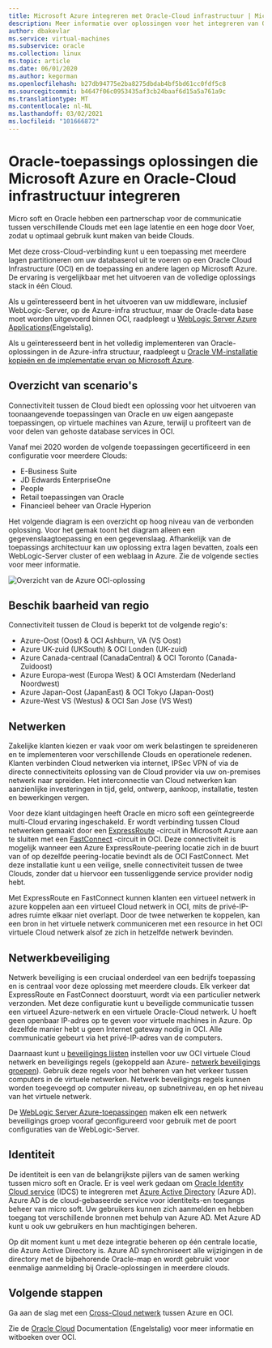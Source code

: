 ```yaml
---
title: Microsoft Azure integreren met Oracle-Cloud infrastructuur | Microsoft Docs
description: Meer informatie over oplossingen voor het integreren van Oracle-apps die worden uitgevoerd op Microsoft Azure met data bases in Oracle Cloud Infrastructure (OCI).
author: dbakevlar
ms.service: virtual-machines
ms.subservice: oracle
ms.collection: linux
ms.topic: article
ms.date: 06/01/2020
ms.author: kegorman
ms.openlocfilehash: b27db94775e2ba8275dbdab4bf5bd61cc0fdf5c8
ms.sourcegitcommit: b4647f06c0953435af3cb24baaf6d15a5a761a9c
ms.translationtype: MT
ms.contentlocale: nl-NL
ms.lasthandoff: 03/02/2021
ms.locfileid: "101666872"
---
```

# <a name="oracle-application-solutions-integrating-microsoft-azure-and-oracle-cloud-infrastructure"></a>Oracle-toepassings oplossingen die Microsoft Azure en Oracle-Cloud infrastructuur integreren

Micro soft en Oracle hebben een partnerschap voor de communicatie tussen verschillende Clouds met een lage latentie en een hoge door Voer, zodat u optimaal gebruik kunt maken van beide Clouds. 

Met deze cross-Cloud-verbinding kunt u een toepassing met meerdere lagen partitioneren om uw databaserol uit te voeren op een Oracle Cloud Infrastructure (OCI) en de toepassing en andere lagen op Microsoft Azure. De ervaring is vergelijkbaar met het uitvoeren van de volledige oplossings stack in één Cloud. 

Als u geïnteresseerd bent in het uitvoeren van uw middleware, inclusief WebLogic-Server, op de Azure-infra structuur, maar de Oracle-data base moet worden uitgevoerd binnen OCI, raadpleegt u [WebLogic Server Azure Applications](oracle-weblogic.md)(Engelstalig).

Als u geïnteresseerd bent in het volledig implementeren van Oracle-oplossingen in de Azure-infra structuur, raadpleegt u [Oracle VM-installatie kopieën en de implementatie ervan op Microsoft Azure](oracle-vm-solutions.md).

## <a name="scenario-overview"></a>Overzicht van scenario's

Connectiviteit tussen de Cloud biedt een oplossing voor het uitvoeren van toonaangevende toepassingen van Oracle en uw eigen aangepaste toepassingen, op virtuele machines van Azure, terwijl u profiteert van de voor delen van gehoste database services in OCI. 

Vanaf mei 2020 worden de volgende toepassingen gecertificeerd in een configuratie voor meerdere Clouds:

* E-Business Suite
* JD Edwards EnterpriseOne
* People
* Retail toepassingen van Oracle
* Financieel beheer van Oracle Hyperion

Het volgende diagram is een overzicht op hoog niveau van de verbonden oplossing. Voor het gemak toont het diagram alleen een gegevenslaagtoepassing en een gegevenslaag. Afhankelijk van de toepassings architectuur kan uw oplossing extra lagen bevatten, zoals een WebLogic-Server cluster of een weblaag in Azure. Zie de volgende secties voor meer informatie.

![Overzicht van de Azure OCI-oplossing](media/oracle-oci-overview/crosscloud.png)

## <a name="region-availability"></a>Beschik baarheid van regio 

Connectiviteit tussen de Cloud is beperkt tot de volgende regio's:
* Azure-Oost (Oost) & OCI Ashburn, VA (VS Oost)
* Azure UK-zuid (UKSouth) & OCI Londen (UK-zuid)
* Azure Canada-centraal (CanadaCentral) & OCI Toronto (Canada-Zuidoost)
* Azure Europa-west (Europa West) & OCI Amsterdam (Nederland Noordwest)
* Azure Japan-Oost (JapanEast) & OCI Tokyo (Japan-Oost)
* Azure-West VS (Westus) & OCI San Jose (VS West)

## <a name="networking"></a>Netwerken

Zakelijke klanten kiezen er vaak voor om werk belastingen te spreideneren en te implementeren voor verschillende Clouds en operationele redenen. Klanten verbinden Cloud netwerken via internet, IPSec VPN of via de directe connectiviteits oplossing van de Cloud provider via uw on-premises netwerk naar spreiden. Het interconnectie van Cloud netwerken kan aanzienlijke investeringen in tijd, geld, ontwerp, aankoop, installatie, testen en bewerkingen vergen. 

Voor deze klant uitdagingen heeft Oracle en micro soft een geïntegreerde multi-Cloud ervaring ingeschakeld. Er wordt verbinding tussen Cloud netwerken gemaakt door een [ExpressRoute](../../../expressroute/expressroute-introduction.md) -circuit in Microsoft Azure aan te sluiten met een [FastConnect](https://docs.cloud.oracle.com/iaas/Content/Network/Concepts/fastconnectoverview.htm) -circuit in OCI. Deze connectiviteit is mogelijk wanneer een Azure ExpressRoute-peering locatie zich in de buurt van of op dezelfde peering-locatie bevindt als de OCI FastConnect. Met deze installatie kunt u een veilige, snelle connectiviteit tussen de twee Clouds, zonder dat u hiervoor een tussenliggende service provider nodig hebt.

Met ExpressRoute en FastConnect kunnen klanten een virtueel netwerk in azure koppelen aan een virtueel Cloud netwerk in OCI, mits de privé-IP-adres ruimte elkaar niet overlapt. Door de twee netwerken te koppelen, kan een bron in het virtuele netwerk communiceren met een resource in het OCI virtuele Cloud netwerk alsof ze zich in hetzelfde netwerk bevinden.

## <a name="network-security"></a>Netwerkbeveiliging

Netwerk beveiliging is een cruciaal onderdeel van een bedrijfs toepassing en is centraal voor deze oplossing met meerdere clouds. Elk verkeer dat ExpressRoute en FastConnect doorstuurt, wordt via een particulier netwerk verzonden. Met deze configuratie kunt u beveiligde communicatie tussen een virtueel Azure-netwerk en een virtuele Oracle-Cloud netwerk. U hoeft geen openbaar IP-adres op te geven voor virtuele machines in Azure. Op dezelfde manier hebt u geen Internet gateway nodig in OCI. Alle communicatie gebeurt via het privé-IP-adres van de computers.

Daarnaast kunt u [beveiligings lijsten](https://docs.cloud.oracle.com/iaas/Content/Network/Concepts/securitylists.htm) instellen voor uw OCI virtuele Cloud netwerk en beveiligings regels (gekoppeld aan Azure- [netwerk beveiligings groepen](../../../virtual-network/network-security-groups-overview.md)). Gebruik deze regels voor het beheren van het verkeer tussen computers in de virtuele netwerken. Netwerk beveiligings regels kunnen worden toegevoegd op computer niveau, op subnetniveau, en op het niveau van het virtuele netwerk.

De [WebLogic Server Azure-toepassingen](oracle-weblogic.md) maken elk een netwerk beveiligings groep vooraf geconfigureerd voor gebruik met de poort configuraties van de WebLogic-Server.
 
## <a name="identity"></a>Identiteit

De identiteit is een van de belangrijkste pijlers van de samen werking tussen micro soft en Oracle. Er is veel werk gedaan om [Oracle Identity Cloud service](https://docs.oracle.com/en/cloud/paas/identity-cloud/index.html) (IDCS) te integreren met [Azure Active Directory](../../../active-directory/index.yml) (Azure AD). Azure AD is de cloud-gebaseerde service voor identiteits-en toegangs beheer van micro soft. Uw gebruikers kunnen zich aanmelden en hebben toegang tot verschillende bronnen met behulp van Azure AD. Met Azure AD kunt u ook uw gebruikers en hun machtigingen beheren.

Op dit moment kunt u met deze integratie beheren op één centrale locatie, die Azure Active Directory is. Azure AD synchroniseert alle wijzigingen in de directory met de bijbehorende Oracle-map en wordt gebruikt voor eenmalige aanmelding bij Oracle-oplossingen in meerdere clouds.

## <a name="next-steps"></a>Volgende stappen

Ga aan de slag met een [Cross-Cloud netwerk](configure-azure-oci-networking.md) tussen Azure en OCI. 

Zie de [Oracle Cloud](https://docs.cloud.oracle.com/iaas/Content/home.htm) Documentation (Engelstalig) voor meer informatie en witboeken over OCI.
